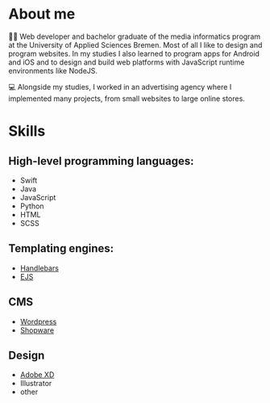 # About me

👨‍🦰 Web developer and bachelor graduate of the media informatics program at the University of Applied Sciences Bremen.
Most of all I like to design and program websites. In my studies I also learned to program apps for Android and iOS and to design and build web platforms with JavaScript runtime environments like NodeJS.

💻 Alongside my studies, I worked in an advertising agency where I implemented many projects, from small websites to large online stores. 

# Skills

## High-level programming languages:
- Swift
- Java
- JavaScript
- Python
- HTML
- SCSS

## Templating engines:
- [Handlebars](https://handlebarsjs.com/)
- [EJS](https://ejs.co/)

## CMS
- [Wordpress](https://wordpress.com/de/)
- [Shopware](https://www.shopware.com/)

## Design
- [Adobe XD](https://www.adobe.com/)
- Illustrator
- other

